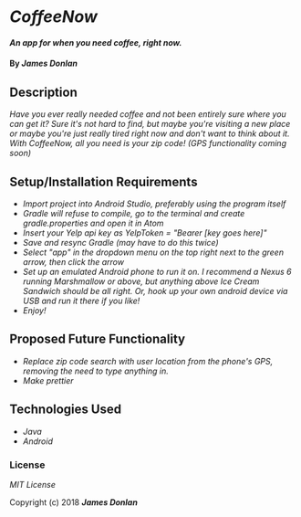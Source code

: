 # _CoffeeNow_

#### _An app for when you need coffee, right now._

#### By _**James Donlan**_

## Description

_Have you ever really needed coffee and not been entirely sure where you can get it? Sure it's not hard to find, but maybe you're visiting a new place or maybe you're just really tired right now and don't want to think about it. With CoffeeNow, all you need is your zip code! (GPS functionality coming soon)_

## Setup/Installation Requirements

* _Import project into Android Studio, preferably using the program itself_
* _Gradle will refuse to compile, go to the terminal and create gradle.properties and open it in Atom_
* _Insert your Yelp api key as YelpToken = "Bearer [key goes here]"_
* _Save and resync Gradle (may have to do this twice)_
* _Select "app" in the dropdown menu on the top right next to the green arrow, then click the arrow_
* _Set up an emulated Android phone to run it on. I recommend a Nexus 6 running Marshmallow or above, but anything above Ice Cream Sandwich should be all right. Or, hook up your own android device via USB and run it there if you like!_
* _Enjoy!_

## Proposed Future Functionality

* _Replace zip code search with user location from the phone's GPS, removing the need to type anything in._
* _Make prettier_

## Technologies Used

* _Java_
* _Android_

### License

*MIT License*

Copyright (c) 2018 **_James Donlan_**